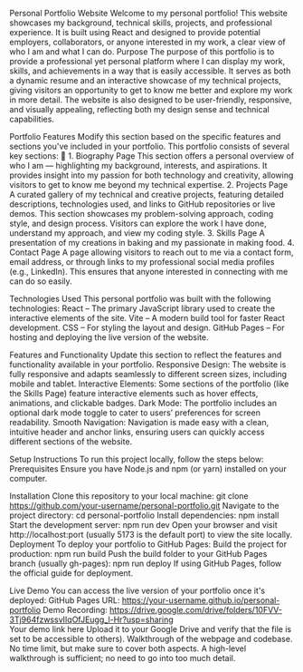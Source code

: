 Personal Portfolio Website
Welcome to my personal portfolio! This website showcases my background, technical skills, projects, and professional experience. It is built using React and designed to provide potential employers, collaborators, or anyone interested in my work, a clear view of who I am and what I can do.
Purpose
The purpose of this portfolio is to provide a professional yet personal platform where I can display my work, skills, and achievements in a way that is easily accessible. It serves as both a dynamic resume and an interactive showcase of my technical projects, giving visitors an opportunity to get to know me better and explore my work in more detail. The website is also designed to be user-friendly, responsive, and visually appealing, reflecting both my design sense and technical capabilities.


Portfolio Features
Modify this section based on the specific features and sections you've included in your portfolio.
This portfolio consists of several key sections:
🧁 1. Biography Page
This section offers a personal overview of who I am — highlighting my background, interests, and aspirations. It provides insight into my passion for both technology and creativity, allowing visitors to get to know me beyond my technical expertise.
2. Projects Page
A curated gallery of my technical and creative projects, featuring detailed descriptions, technologies used, and links to GitHub repositories or live demos. This section showcases my problem-solving approach, coding style, and design process.
Visitors can explore the work I have done, understand my approach, and view my coding style.
3. Skills Page
A presentation of my creations in baking and my passionate in making food. 
4. Contact Page
A page allowing visitors to reach out to me via a contact form, email address, or through links to my professional social media profiles (e.g., LinkedIn).
This ensures that anyone interested in connecting with me can do so easily.

Technologies Used
This personal portfolio was built with the following technologies:
React – The primary JavaScript library used to create the interactive elements of the site.
Vite – A modern build tool for faster React development.
CSS – For styling the layout and design.
GitHub Pages – For hosting and deploying the live version of the website.

Features and Functionality
Update this section to reflect the features and functionality available in your portfolio.
Responsive Design: The website is fully responsive and adapts seamlessly to different screen sizes, including mobile and tablet.
Interactive Elements: Some sections of the portfolio (like the Skills Page) feature interactive elements such as hover effects, animations, and clickable badges.
Dark Mode: The portfolio includes an optional dark mode toggle to cater to users’ preferences for screen readability.
Smooth Navigation: Navigation is made easy with a clean, intuitive header and anchor links, ensuring users can quickly access different sections of the website.

Setup Instructions
To run this project locally, follow the steps below:
Prerequisites
Ensure you have Node.js and npm (or yarn) installed on your computer.


Installation
Clone this repository to your local machine:
 git clone https://github.com/your-username/personal-portfolio.git
Navigate to the project directory:
 cd personal-portfolio
Install dependencies:
npm install
Start the development server:
npm run dev
Open your browser and visit http://localhost:port (usually 5173 is the default port) to view the site locally.
Deployment
To deploy your portfolio to GitHub Pages:
Build the project for production:
npm run build
Push the build folder to your GitHub Pages branch (usually gh-pages):
npm run deploy
If using GitHub Pages, follow the official guide for deployment.



Live Demo
You can access the live version of your portfolio once it's deployed:
GitHub Pages URL:
https://your-username.github.io/personal-portfolio
Demo Recording: https://drive.google.com/drive/folders/10FVV-3Tj964fzwssvIIqOfJEugg_l-Hr?usp=sharing  
Your demo link here
Upload it to your Google Drive and verify that the file is set to be accessible to others).
Walkthrough of the webpage and codebase.
No time limit, but make sure to cover both aspects. A high-level walkthrough is sufficient; no need to go into too much detail.

